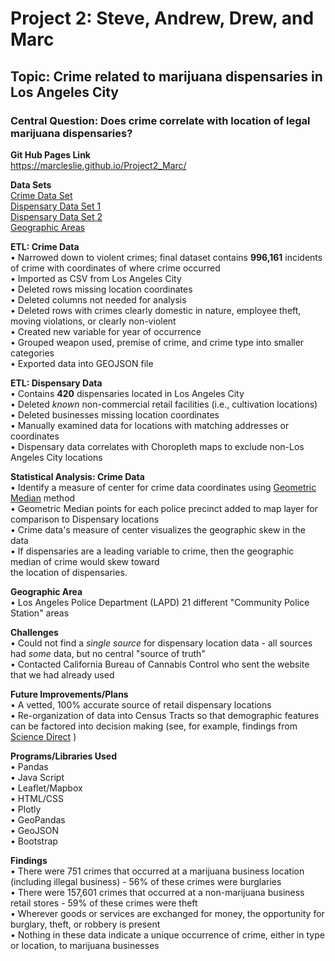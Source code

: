 <h1> Project 2: Steve, Andrew, Drew, and Marc </h1>

<h2> Topic: Crime related to marijuana dispensaries in Los Angeles City  </h2>

<h3> Central Question: Does crime correlate with location of legal marijuana dispensaries? </h3>

**Git Hub Pages Link** <br>
https://marcleslie.github.io/Project2_Marc/ <br>

**Data Sets** <br>
[Crime Data Set](https://catalog.data.gov/dataset/crime-data-from-2010-to-2019) <br>
[Dispensary Data Set 1](https://cannabis.lacity.org/personal-activity/find-licensed-retailers) <br>
[Dispensary Data Set 2](https://search.cannabis.ca.gov) <br>
[Geographic Areas](https://geohub.lacity.org/datasets/lahub::lapd-divisions/about) <br>

**ETL: Crime Data** <br>
• Narrowed down to violent crimes; final dataset contains **996,161** incidents of crime with coordinates of where crime occurred <br>
•	Imported as CSV from Los Angeles City <br>
•	Deleted rows missing location coordinates <br>
•	Deleted columns not needed for analysis <br>
•	Deleted rows with crimes clearly domestic in nature, employee theft, moving violations, or clearly non-violent <br>
•	Created new variable for year of occurrence <br>
•	Grouped weapon used, premise of crime, and crime type into smaller categories <br>
•	Exported data into GEOJSON file <br>

**ETL: Dispensary Data** <br>
•	Contains **420** dispensaries located in Los Angeles City <br>
•	Deleted _known_ non-commercial retail facilities (i.e., cultivation locations) <br>
•	Deleted businesses missing location coordinates <br>
•	Manually examined data for locations with matching addresses or coordinates <br>
•	Dispensary data correlates with Choropleth maps to exclude non-Los Angeles City locations <br>

**Statistical Analysis: Crime Data** <br>
•   Identify a measure of center for crime data coordinates using [Geometric Median](https://stackoverflow.com/a/30305181/15231357) method <br>
•   Geometric Median points for each police precinct added to map layer for comparison to Dispensary locations <br>
•   Crime data's measure of center visualizes the geographic skew in the data <br>
•   If dispensaries are a leading variable to crime, then the geographic median of crime would skew toward <br> 
    the location of dispensaries.

**Geographic Area** <br>
•	Los Angeles Police Department (LAPD) 21 different "Community Police Station" areas <br>

**Challenges** <br>
•	Could not find a _single source_ for dispensary location data - all sources had _some_ data, but no central "source of truth"  <br>
•	Contacted California Bureau of Cannabis Control who sent the website that we had already used  <br>

**Future Improvements/Plans** <br>
•	A vetted, 100% accurate source of retail dispensary locations <br>
•	Re-organization of data into Census Tracts so that demographic features can be factored into decision making (see, for example, findings from [Science Direct](https:/sciencedirect.com/science/article/pii/S221133552030125X) )<br>

**Programs/Libraries Used** <br>
•	Pandas <br>
•	Java Script <br>
•	Leaflet/Mapbox <br>
•	HTML/CSS <br>
•	Plotly <br>
•	GeoPandas <br>
•	GeoJSON <br>
•	Bootstrap <br>

**Findings** <br>
•	There were 751 crimes that occurred at a marijuana business location (including illegal business) - 56% of these crimes were burglaries <br>
•	There were 157,601 crimes that occurred at a non-marijuana business retail stores - 59% of these crimes were theft <br>
•	Wherever goods or services are exchanged for money, the opportunity for burglary, theft, or robbery is present <br>
•	Nothing in these data indicate a unique occurrence of crime, either in type or location, to marijuana businesses <br>

